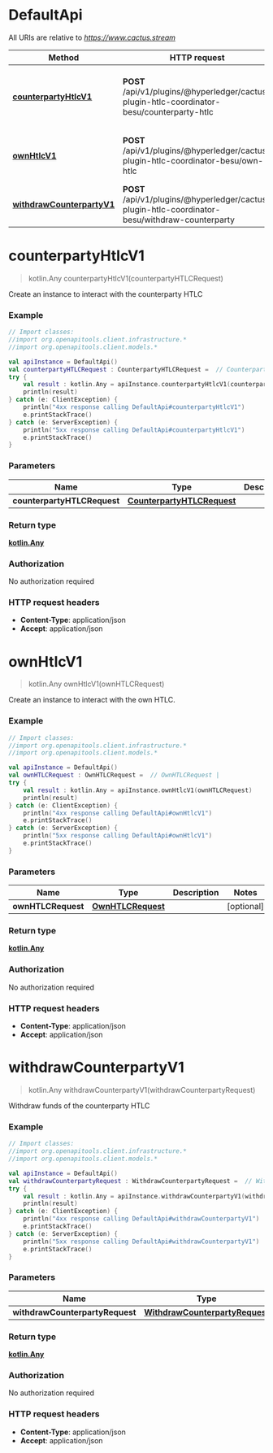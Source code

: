 # DefaultApi

All URIs are relative to *https://www.cactus.stream*

Method | HTTP request | Description
------------- | ------------- | -------------
[**counterpartyHtlcV1**](DefaultApi.md#counterpartyHtlcV1) | **POST** /api/v1/plugins/@hyperledger/cactus-plugin-htlc-coordinator-besu/counterparty-htlc | Create an instance to interact with the counterparty HTLC
[**ownHtlcV1**](DefaultApi.md#ownHtlcV1) | **POST** /api/v1/plugins/@hyperledger/cactus-plugin-htlc-coordinator-besu/own-htlc | Create an instance to interact with the own HTLC.
[**withdrawCounterpartyV1**](DefaultApi.md#withdrawCounterpartyV1) | **POST** /api/v1/plugins/@hyperledger/cactus-plugin-htlc-coordinator-besu/withdraw-counterparty | Withdraw funds of the counterparty HTLC


<a name="counterpartyHtlcV1"></a>
# **counterpartyHtlcV1**
> kotlin.Any counterpartyHtlcV1(counterpartyHTLCRequest)

Create an instance to interact with the counterparty HTLC

### Example
```kotlin
// Import classes:
//import org.openapitools.client.infrastructure.*
//import org.openapitools.client.models.*

val apiInstance = DefaultApi()
val counterpartyHTLCRequest : CounterpartyHTLCRequest =  // CounterpartyHTLCRequest | 
try {
    val result : kotlin.Any = apiInstance.counterpartyHtlcV1(counterpartyHTLCRequest)
    println(result)
} catch (e: ClientException) {
    println("4xx response calling DefaultApi#counterpartyHtlcV1")
    e.printStackTrace()
} catch (e: ServerException) {
    println("5xx response calling DefaultApi#counterpartyHtlcV1")
    e.printStackTrace()
}
```

### Parameters

Name | Type | Description  | Notes
------------- | ------------- | ------------- | -------------
 **counterpartyHTLCRequest** | [**CounterpartyHTLCRequest**](CounterpartyHTLCRequest.md)|  | [optional]

### Return type

[**kotlin.Any**](kotlin.Any.md)

### Authorization

No authorization required

### HTTP request headers

 - **Content-Type**: application/json
 - **Accept**: application/json

<a name="ownHtlcV1"></a>
# **ownHtlcV1**
> kotlin.Any ownHtlcV1(ownHTLCRequest)

Create an instance to interact with the own HTLC.

### Example
```kotlin
// Import classes:
//import org.openapitools.client.infrastructure.*
//import org.openapitools.client.models.*

val apiInstance = DefaultApi()
val ownHTLCRequest : OwnHTLCRequest =  // OwnHTLCRequest | 
try {
    val result : kotlin.Any = apiInstance.ownHtlcV1(ownHTLCRequest)
    println(result)
} catch (e: ClientException) {
    println("4xx response calling DefaultApi#ownHtlcV1")
    e.printStackTrace()
} catch (e: ServerException) {
    println("5xx response calling DefaultApi#ownHtlcV1")
    e.printStackTrace()
}
```

### Parameters

Name | Type | Description  | Notes
------------- | ------------- | ------------- | -------------
 **ownHTLCRequest** | [**OwnHTLCRequest**](OwnHTLCRequest.md)|  | [optional]

### Return type

[**kotlin.Any**](kotlin.Any.md)

### Authorization

No authorization required

### HTTP request headers

 - **Content-Type**: application/json
 - **Accept**: application/json

<a name="withdrawCounterpartyV1"></a>
# **withdrawCounterpartyV1**
> kotlin.Any withdrawCounterpartyV1(withdrawCounterpartyRequest)

Withdraw funds of the counterparty HTLC

### Example
```kotlin
// Import classes:
//import org.openapitools.client.infrastructure.*
//import org.openapitools.client.models.*

val apiInstance = DefaultApi()
val withdrawCounterpartyRequest : WithdrawCounterpartyRequest =  // WithdrawCounterpartyRequest | 
try {
    val result : kotlin.Any = apiInstance.withdrawCounterpartyV1(withdrawCounterpartyRequest)
    println(result)
} catch (e: ClientException) {
    println("4xx response calling DefaultApi#withdrawCounterpartyV1")
    e.printStackTrace()
} catch (e: ServerException) {
    println("5xx response calling DefaultApi#withdrawCounterpartyV1")
    e.printStackTrace()
}
```

### Parameters

Name | Type | Description  | Notes
------------- | ------------- | ------------- | -------------
 **withdrawCounterpartyRequest** | [**WithdrawCounterpartyRequest**](WithdrawCounterpartyRequest.md)|  | [optional]

### Return type

[**kotlin.Any**](kotlin.Any.md)

### Authorization

No authorization required

### HTTP request headers

 - **Content-Type**: application/json
 - **Accept**: application/json

